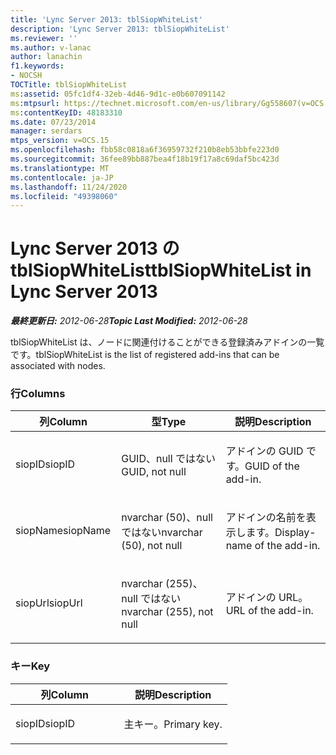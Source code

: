 ```yaml
---
title: 'Lync Server 2013: tblSiopWhiteList'
description: 'Lync Server 2013: tblSiopWhiteList'
ms.reviewer: ''
ms.author: v-lanac
author: lanachin
f1.keywords:
- NOCSH
TOCTitle: tblSiopWhiteList
ms:assetid: 05fc1df4-32eb-4d46-9d1c-e0b607091142
ms:mtpsurl: https://technet.microsoft.com/en-us/library/Gg558607(v=OCS.15)
ms:contentKeyID: 48183310
ms.date: 07/23/2014
manager: serdars
mtps_version: v=OCS.15
ms.openlocfilehash: fbb58c0818a6f36959732f210b8eb53bbfe223d0
ms.sourcegitcommit: 36fee89bb887bea4f18b19f17a8c69daf5bc423d
ms.translationtype: MT
ms.contentlocale: ja-JP
ms.lasthandoff: 11/24/2020
ms.locfileid: "49398060"
---
```

# <a name="tblsiopwhitelist-in-lync-server-2013"></a><span data-ttu-id="6e55f-103">Lync Server 2013 の tblSiopWhiteList</span><span class="sxs-lookup"><span data-stu-id="6e55f-103">tblSiopWhiteList in Lync Server 2013</span></span>

<div data-xmlns="http://www.w3.org/1999/xhtml">

<div class="topic" data-xmlns="http://www.w3.org/1999/xhtml" data-msxsl="urn:schemas-microsoft-com:xslt" data-cs="https://msdn.microsoft.com/">

<div data-asp="https://msdn2.microsoft.com/asp">



</div>

<div id="mainSection">

<div id="mainBody"><span data-ttu-id="6e55f-104">

<span> </span></span><span class="sxs-lookup"><span data-stu-id="6e55f-104">

<span> </span></span></span>

<span data-ttu-id="6e55f-105">_**最終更新日:** 2012-06-28_</span><span class="sxs-lookup"><span data-stu-id="6e55f-105">_**Topic Last Modified:** 2012-06-28_</span></span>

<span data-ttu-id="6e55f-106">tblSiopWhiteList は、ノードに関連付けることができる登録済みアドインの一覧です。</span><span class="sxs-lookup"><span data-stu-id="6e55f-106">tblSiopWhiteList is the list of registered add-ins that can be associated with nodes.</span></span>

### <a name="columns"></a><span data-ttu-id="6e55f-107">行</span><span class="sxs-lookup"><span data-stu-id="6e55f-107">Columns</span></span>

<table>
<colgroup>
<col style="width: 33%" />
<col style="width: 33%" />
<col style="width: 33%" />
</colgroup>
<thead>
<tr class="header">
<th><span data-ttu-id="6e55f-108">列</span><span class="sxs-lookup"><span data-stu-id="6e55f-108">Column</span></span></th>
<th><span data-ttu-id="6e55f-109">型</span><span class="sxs-lookup"><span data-stu-id="6e55f-109">Type</span></span></th>
<th><span data-ttu-id="6e55f-110">説明</span><span class="sxs-lookup"><span data-stu-id="6e55f-110">Description</span></span></th>
</tr>
</thead>
<tbody>
<tr class="odd">
<td><p><span data-ttu-id="6e55f-111">siopID</span><span class="sxs-lookup"><span data-stu-id="6e55f-111">siopID</span></span></p></td>
<td><p><span data-ttu-id="6e55f-112">GUID、null ではない</span><span class="sxs-lookup"><span data-stu-id="6e55f-112">GUID, not null</span></span></p></td>
<td><p><span data-ttu-id="6e55f-113">アドインの GUID です。</span><span class="sxs-lookup"><span data-stu-id="6e55f-113">GUID of the add-in.</span></span></p></td>
</tr>
<tr class="even">
<td><p><span data-ttu-id="6e55f-114">siopName</span><span class="sxs-lookup"><span data-stu-id="6e55f-114">siopName</span></span></p></td>
<td><p><span data-ttu-id="6e55f-115">nvarchar (50)、null ではない</span><span class="sxs-lookup"><span data-stu-id="6e55f-115">nvarchar (50), not null</span></span></p></td>
<td><p><span data-ttu-id="6e55f-116">アドインの名前を表示します。</span><span class="sxs-lookup"><span data-stu-id="6e55f-116">Display-name of the add-in.</span></span></p></td>
</tr>
<tr class="odd">
<td><p><span data-ttu-id="6e55f-117">siopUrl</span><span class="sxs-lookup"><span data-stu-id="6e55f-117">siopUrl</span></span></p></td>
<td><p><span data-ttu-id="6e55f-118">nvarchar (255)、null ではない</span><span class="sxs-lookup"><span data-stu-id="6e55f-118">nvarchar (255), not null</span></span></p></td>
<td><p><span data-ttu-id="6e55f-119">アドインの URL。</span><span class="sxs-lookup"><span data-stu-id="6e55f-119">URL of the add-in.</span></span></p></td>
</tr>
</tbody>
</table>


### <a name="key"></a><span data-ttu-id="6e55f-120">キー</span><span class="sxs-lookup"><span data-stu-id="6e55f-120">Key</span></span>

<table>
<colgroup>
<col style="width: 50%" />
<col style="width: 50%" />
</colgroup>
<thead>
<tr class="header">
<th><span data-ttu-id="6e55f-121">列</span><span class="sxs-lookup"><span data-stu-id="6e55f-121">Column</span></span></th>
<th><span data-ttu-id="6e55f-122">説明</span><span class="sxs-lookup"><span data-stu-id="6e55f-122">Description</span></span></th>
</tr>
</thead>
<tbody>
<tr class="odd">
<td><p><span data-ttu-id="6e55f-123">siopID</span><span class="sxs-lookup"><span data-stu-id="6e55f-123">siopID</span></span></p></td>
<td><p><span data-ttu-id="6e55f-124">主キー。</span><span class="sxs-lookup"><span data-stu-id="6e55f-124">Primary key.</span></span></p></td>
</tr>
</tbody>
</table><span data-ttu-id="6e55f-125">


</div>

<span> </span>

</div>

</div>

</span><span class="sxs-lookup"><span data-stu-id="6e55f-125">


</div>

<span> </span>

</div>

</div>

</span></span></div>

